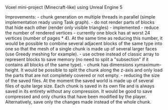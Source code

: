Voxel mini-project (Minecraft-like) using Unreal Engine 5

Improvements:
	- chunk generation on multiple threads in parallel (simple implementation ready using Task graph).
	- do not render parts of blocks that hide each other (render only visible triangles) - implemented
	- reduce the number of rendered vertices - currently one block has at worst 24 vertices (number of pages * 4). At the same time as reducing this number, it would be possible to combine several adjacent blocks of the same type into one so that the mesh of a single chunk is made up of several larger faces (use Greedy meshing for example).
	- use octree instead of classic array to represent blocks to save memory (no need to split a "subsection" if it contains all blocks of the same type).
	- chunk has dimensions x*y*maximum-height. It would be possible to split the chunk along the z-axis and only load the parts that are not completely covered or not empty. 
	- reducing the size of the saved files. At the moment the saved world is made up of several files of quite large size. Each chunk is saved in its own file and is always saved in its entirety without any compression. It would be good to save compressed and only chunks that have been modified by the player. Alternatively, save only the changes made instead of the whole chunk.
